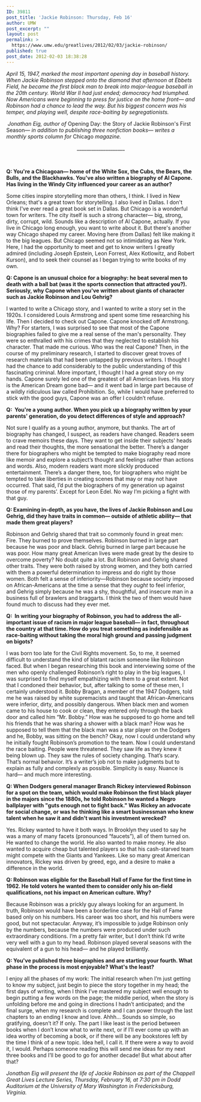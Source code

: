 ```yaml
---
ID: 39811
post_title: 'Jackie Robinson: Thursday, Feb 16'
author: UMW
post_excerpt: ""
layout: post
permalink: >
  https://www.umw.edu/greatlives/2012/02/03/jackie-robinson/
published: true
post_date: 2012-02-03 18:38:28
---
```

<em>April 15, 1947, marked the most important opening day in baseball history. When Jackie Robinson stepped onto the diamond that afternoon at Ebbets Field, he became the first black man to break into major-league baseball in the 20th century. World War II had just ended; democracy had triumphed. Now Americans were beginning to press for justice on the home front— and Robinson had a chance to lead the way. But his biggest concern was his temper, and playing well, despite race-baiting by segregationists. </em>

<em> Jonathan Eig, author of </em>Opening Day: the Story of Jackie Robinson's First Season<em>— in addition to publishing three nonfiction books— writes a monthly sports column for </em>Chicago<em> magazine.</em>
<p style="text-align: center;">____________________</p>
&nbsp;

<strong>Q: You're a Chicagoan— home of the White Sox, the Cubs, the Bears, the Bulls, and the Blackhawks. You've also written a biography of Al Capone. Has living in the Windy City influenced your career as an author?</strong>

Some cities inspire storytelling more than others, I think. I lived in New Orleans; that's a great town for storytelling. I also lived in Dallas. I don't think I've ever read a great book set in Dallas. But Chicago is a wonderful town for writers. The city itself is such a strong character— big, strong, dirty, corrupt, wild. Sounds like a description of Al Capone, actually. If you live in Chicago long enough, you want to write about it. But there's another way Chicago shaped my career. Moving here (from Dallas) felt like making it to the big leagues. But Chicago seemed not so intimidating as New York. Here, I had the opportunity to meet and get to know writers I greatly admired (including Joseph Epstein, Leon Forrest, Alex Kotlowitz, and Robert Kurson), and to seek their counsel as I began trying to write books of my own.

<strong>Q: Capone is an unusual choice for a biography: he beat several men to death with a ball bat (was it the sports connection that attracted you?). Seriously, why Capone when you've written about giants of character such as Jackie Robinson and Lou Gehrig?</strong>

I wanted to write a Chicago story, and I wanted to write a story set in the 1920s. I considered Louis Armstrong and spent some time researching his life. Then I decided to check out Capone. Capone knocked off Armstrong. Why? For starters, I was surprised to see that most of the Capone biographies failed to give me a real sense of the man's personality. They were so enthralled with his crimes that they neglected to establish his character. That made me curious. Who was the real Capone? Then, in the course of my preliminary research, I started to discover great troves of research materials that had been untapped by previous writers. I thought I had the chance to add considerably to the public understanding of this fascinating criminal. More important, I thought I had a great story on my hands. Capone surely led one of the greatest of all American lives. His story is the American Dream gone bad— and it went bad in large part because of a wildly ridiculous law called Prohibition. So, while I would have preferred to stick with the good guys, Capone was an offer I couldn’t refuse.

<strong>Q:  You're a young author. When you pick up a biography written by your parents' generation, do you detect differences of style and approach?</strong>

Not sure I qualify as a young author, anymore, but thanks. The art of biography has changed, I suspect, as readers have changed. Readers seem to crave memoirs these days. They want to get inside their subjects' heads and read their thoughts, the more sensational the better. There’s a danger there for biographers who might be tempted to make biography read more like memoir and explore a subject’s thought and feelings rather than actions and words. Also, modern readers want more slickly produced entertainment. There’s a danger there, too, for biographers who might be tempted to take liberties in creating scenes that may or may not have occurred. That said, I’d put the biographers of my generation up against those of my parents’. Except for Leon Edel. No way I’m picking a fight with that guy.

<strong>Q: Examining in-depth, as you have, the lives of Jackie Robinson and Lou Gehrig, did they have traits in common— outside of athletic ability— that made them great players?</strong>

Robinson and Gehrig shared that trait so commonly found in great men: Fire. They burned to prove themselves. Robinson burned in large part because he was poor and black. Gehrig burned in large part because he was poor. How many great American lives were made great by the desire to overcome poverty? No doubt quite a lot. But Robinson and Gehrig shared other traits. They were both raised by strong women, and they both carried with them a powerful determination to impress and do right by those women. Both felt a sense of inferiority—Robinson because society imposed on African-Americans at the time a sense that they <em>ought</em> to feel inferior, and Gehrig simply because he was a shy, thoughtful, and insecure man in a business full of brawlers and braggarts. I think the two of them would have found much to discuss had they ever met.

<strong>Q:  In writing your biography of Robinson, you had to address the all-important issue of racism in major league baseball— in fact, throughout the country at that time. How do you treat something as indefensible as race-baiting without taking the moral high ground and passing judgment on bigots?</strong>

I was born too late for the Civil Rights movement. So, to me, it seemed difficult to understand the kind of blatant racism someone like Robinson faced. But when I began researching this book and interviewing some of the men who openly challenged Robinson’s right to play in the big leagues, I was surprised to find myself empathizing with them to a great extent. Not that I condoned their behavior, but, after talking to some of these men, I certainly understood it. Bobby Bragan, a member of the 1947 Dodgers, told me he was raised by white supremacists and taught that African-Americans were inferior, dirty, and possibly dangerous. When black men and women came to his house to cook or clean, they entered only through the back door and called him “Mr. Bobby.” How was he supposed to go home and tell his friends that he was sharing a shower with a black man? How was he supposed to tell them that the black man was a star player on the Dodgers and he, Bobby, was sitting on the bench? Okay, now I could understand why he initially fought Robinson’s promotion to the team. Now I could understand the race baiting. People were threatened. They saw life as they knew it being blown up. They saw the rules of society changing. That’s scary. That’s normal behavior. It’s a writer’s job not to make judgments but to explain as fully and complexly as possible. Simplicity is easy. Nuance is hard— and much more interesting.

<strong>Q: When Dodgers general manager Branch Rickey interviewed Robinson for a spot on the team, which would make Robinson the first black player in the majors since the 1880s, he told Robinson he wanted a Negro ballplayer with "guts enough not to fight back." Was Rickey an advocate for social change, or was he thinking like a smart businessman who knew talent when he saw it and didn't want his investment wrecked?</strong>

Yes. Rickey wanted to have it both ways. In Brooklyn they used to say he was a many of many facets (pronounced “faucets”), all of them turned on. He wanted to change the world. He also wanted to make money. He also wanted to acquire cheap but talented players so that his cash-starved team might compete with the Giants and Yankees. Like so many great American innovators, Rickey was driven by greed, ego, and a desire to make a difference in the world.

<strong>Q: Robinson was eligible for the Baseball Hall of Fame for the first time in 1962. He told voters he wanted them to consider only his on-field qualifications, not his impact on American culture. Why?</strong>

Because Robinson was a prickly guy always looking for an argument. In truth, Robinson would have been a borderline case for the Hall of Fame based only on his numbers. His career was too short, and his numbers were good, but not spectacular. Anyway, it’s impossible to judge Robinson only by the numbers, because the numbers were produced under such extraordinary conditions. I’m a pretty fair writer, but I don’t think I’d write very well with a gun to my head. Robinson played several seasons with the equivalent of a gun to his head— and he played brilliantly.

<strong>Q: You've published three biographies and are starting your fourth. What phase in the process is most enjoyable? What's the least?</strong>

I enjoy all the phases of my work: The initial research when I’m just getting to know my subject, just begin to piece the story together in my head; the first days of writing, when I think I’ve mastered my subject well enough to begin putting a few words on the page; the middle period, when the story is unfolding before me and going in directions I hadn’t anticipated; and the final surge, when my research is complete and I can power through the last chapters to an ending I know and love. Ahhh... Sounds so simple, so gratifying, doesn’t it? If only. The part I like least is the period between books when I don’t know what to write next, or if I’ll ever come up with an idea worthy of becoming a book, or if there will be any bookstores left by the time I think of a new topic. Idea hell, I call it. If there were a way to avoid it, I would. Perhaps someone reading this will send me ideas for my next three books and I’ll be good to go for another decade! But what about after that?

<em>Jonathan Eig will present the life of Jackie Robinson as part of the Chappell Great Lives Lecture Series, Thursday, February 16, at 7:30 pm in Dodd Auditorium at the University of Mary Washington in Fredericksburg, Virginia. </em>